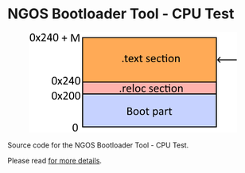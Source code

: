 NGOS Bootloader Tool - CPU Test
===============================

<p align="center">
    <img src="https://github.com/Gris87/ngos/blob/master/src/os/bootloader_tools/cputest/Image%20structure.png?raw=true" alt="Image structure"/>
</p>

Source code for the NGOS Bootloader Tool - CPU Test.

Please read [for more details](../../../../docs/0.%20Intro/6.%20Source%20code/1.%20NGOS/5.%20Bootloader/1.%20Tools/1.%20CPU%20Test/README.md).

